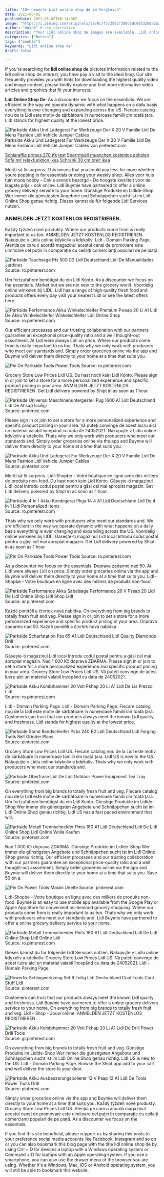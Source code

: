 ```yaml
---
title: "18+ neueste Lidl online shop de im Vergleich"
date: 2021-06-01
publishDate: 2021-05-08T08:14:06Z
image: "https://i.pinimg.com/originals/25/6c/f3/256cf3d8c6dc00132b0a2a20a5ec67e6.png"
author: "Wayne" # use capitalize
description: "Your Lidl online shop de images are available. Lidl online shop de are a topic that is being searched for and liked by netizens today. You can Download the Lidl online shop de files here. Get all royalty-free images."
categories: ["Betten"]
tags: ["moeble"]
keywords: "Lidl online shop de"
draft: false

---
```


If you're searching for **lidl online shop de** pictures information related to the lidl online shop de interest, you have pay a visit to the ideal  blog. Our site frequently  provides you with  hints  for downloading  the highest  quality video and image  content, please kindly explore and find more informative video articles and graphics that fit your interests.

**Lidl Online Shop De**. As a discounter we focus on the essentials. We are efficient in the way we operate dynamic with what happens on a daily basis everything is ever changing and expanding across the US. Fiecare catalog nou de la Lidl este motiv de sărbătoare în numeroase familii din toată țara. Lidl stands for highest quality at the lowest price.

![Parkside Akku Und Ladegerat Fur Werkzeuge Der X 20 V Familie Lidl De Mens Fashion Lidl Vehicle Jumper Cables](https://i.pinimg.com/originals/14/de/8f/14de8f3f064fd211fa897c33c513e885.jpg "Parkside Akku Und Ladegerat Fur Werkzeuge Der X 20 V Familie Lidl De Mens Fashion Lidl Vehicle Jumper Cables")
Parkside Akku Und Ladegerat Fur Werkzeuge Der X 20 V Familie Lidl De Mens Fashion Lidl Vehicle Jumper Cables von pinterest.com

[Schlaraffia primus 270 tfk test](/schlaraffia-primus-270-tfk-test/)
[Sperrmuell muenchen kostenlos abholen](/sperrmuell-muenchen-kostenlos-abholen/)
[Sofa mit relaxfunktion ikea](/sofa-mit-relaxfunktion-ikea/)
[Schrank 30 cm breit ikea](/schrank-30-cm-breit-ikea/)

Meriți să fii surprins. This means that you could pay less for more whether youre popping in for essentials or doing your weekly shop. Alles voor huis tuin mode hobby - Ook s avonds bezorgd - De hoogste kwaliteit voor de laagste prijs - ook online. Lidl Buymie have partnered to offer a online grocery delivery service to your home. Günstige Produkte im Lidlde-Shop Wer immer die günstigsten Angebote und Schnäppchen sucht ist im Lidl Online Shop genau richtig. Dieses kannst du für folgende Lidl Services nutzen.

### ANMELDEN JETZT KOSTENLOS REGISTRIEREN.

Každý týždeň nové produkty. Where our products come from is really important to us too. ANMELDEN JETZT KOSTENLOS REGISTRIEREN. Nakupujte v Lidlu online kdykoliv a kdekoliv. Lidl - Domain Parking Page. Atenția pe care o acordă magazinul acestui canal de promovare este uimitoare cel puțin în comparație cu ceilalți comercianți populari de pe piață.


![Parkside Tauchsage Pts 500 C3 Lidl Deutschland Lidl De Manualidades Jardines](https://i.pinimg.com/originals/cd/62/46/cd6246bb31e4ea1fa1930fea23081adb.jpg "Parkside Tauchsage Pts 500 C3 Lidl Deutschland Lidl De Manualidades Jardines")
Source: ro.pinterest.com

Um fortzufahren benötigst du ein Lidl Konto. As a discounter we focus on the essentials. Market but we are not new to the grocery world. Voordelig online winkelen bij LIDL. Lidl has a range of high quality fresh food and products offers every day visit your nearest Lidl or see the latest offers here.

![Parkside Performance Akku Winkelschleifer Premium Pwsap 20 Li A1 Lidl De Akku Winkelschleifer Winkelschleifer Lidl Online Shop](https://i.pinimg.com/474x/2a/18/61/2a1861531bcee6f67f2417f4928b8b5f.jpg "Parkside Performance Akku Winkelschleifer Premium Pwsap 20 Li A1 Lidl De Akku Winkelschleifer Winkelschleifer Lidl Online Shop")
Source: ro.pinterest.com

Our efficient processes and our trusting collaboration with our partners guarantee an exceptional price-quality ratio and a well thought-out assortment. At Lidl were always Lidl on price. Where our products come from is really important to us too. Thats why we only work with producers who meet our standards and. Simply order groceries online via the app and Buymie will deliver them directly to your home at a time that suits you.

![Pin On Parkside Tools Power Tools](https://i.pinimg.com/originals/ef/56/87/ef5687ee2720e2f1a3a8334e8724cddb.png "Pin On Parkside Tools Power Tools")
Source: ro.pinterest.com

Grocery Store Low Prices Lidl US. Du hast noch kein Lidl Konto. Please sign in or join to set a store for a more personalized experience and specific product pricing in your area. ANMELDEN JETZT KOSTENLOS REGISTRIEREN. Get Lidl delivery powered by Shipt in as soon as 1 hour.

![Parkside Universal Maschinenuntergestell Pug 1600 A1 Lidl Deutschland Lidl De Ahsap Isciligi](https://i.pinimg.com/originals/aa/63/8d/aa638dbba888b5aa57e47127e92a37ec.jpg "Parkside Universal Maschinenuntergestell Pug 1600 A1 Lidl Deutschland Lidl De Ahsap Isciligi")
Source: pinterest.com

Please sign in or join to set a store for a more personalized experience and specific product pricing in your area. Vă puteți convinge de acest lucru aici un material valabil începând cu data de 24052021. Nakupujte v Lidlu online kdykoliv a kdekoliv. Thats why we only work with producers who meet our standards and. Simply order groceries online via the app and Buymie will deliver them directly to your home at a time that suits you.

![Parkside Akku Und Ladegerat Fur Werkzeuge Der X 20 V Familie Lidl De Mens Fashion Lidl Vehicle Jumper Cables](https://i.pinimg.com/originals/14/de/8f/14de8f3f064fd211fa897c33c513e885.jpg "Parkside Akku Und Ladegerat Fur Werkzeuge Der X 20 V Familie Lidl De Mens Fashion Lidl Vehicle Jumper Cables")
Source: pinterest.com

Meriți să fii surprins. Lidl-Shopbe - Votre boutique en ligne avec des milliers de produits non-food. Du hast noch kein Lidl Konto. Găsește-ți magazinul Lidl local Introdu codul poștal pentru a găsi cel mai apropiat magazin. Get Lidl delivery powered by Shipt in as soon as 1 hour.

![Parkside 4 In 1 Akku Kombigerat Pkga 14 4 A1 Lidl Deutschland Lidl De 4 In 1 Lidl Personalized Items](https://i.pinimg.com/originals/e1/07/50/e107506f7e4227a194203d40c55ddb00.jpg "Parkside 4 In 1 Akku Kombigerat Pkga 14 4 A1 Lidl Deutschland Lidl De 4 In 1 Lidl Personalized Items")
Source: ro.pinterest.com

Thats why we only work with producers who meet our standards and. We are efficient in the way we operate dynamic with what happens on a daily basis everything is ever changing and expanding across the US. Voordelig online winkelen bij LIDL. Găsește-ți magazinul Lidl local Introdu codul poștal pentru a găsi cel mai apropiat magazin. Get Lidl delivery powered by Shipt in as soon as 1 hour.

![Pin On Parkside Tools Power Tools](https://i.pinimg.com/originals/33/df/54/33df541c37d8fff35dc5ed668033122d.jpg "Pin On Parkside Tools Power Tools")
Source: ro.pinterest.com

As a discounter we focus on the essentials. Doprava zadarmo nad 50. At Lidl were always Lidl on price. Simply order groceries online via the app and Buymie will deliver them directly to your home at a time that suits you. Lidl-Shopbe - Votre boutique en ligne avec des milliers de produits non-food.

![Parkside Performance Akku Sabelsage Performance 20 V Pssap 20 Lidl De Lidl Online Shop Lidl Shop Lidl](https://i.pinimg.com/originals/d2/2b/d3/d22bd320e0dd39dd437537dd379fdeea.png "Parkside Performance Akku Sabelsage Performance 20 V Pssap 20 Lidl De Lidl Online Shop Lidl Shop Lidl")
Source: ar.pinterest.com

Každé pondělí a čtvrtek nová nabídka. On everything from big brands to totally fresh fruit and veg. Please sign in or join to set a store for a more personalized experience and specific product pricing in your area. Doprava zadarmo nad 50. Každé pondělí a čtvrtek nová nabídka.

![Parkside Scharfstation Pss 65 A1 Lidl Deutschland Lidl Quality Diamonds Drill](https://i.pinimg.com/originals/3b/e4/1e/3be41ecea660e49ddc88b857f2dedc75.jpg "Parkside Scharfstation Pss 65 A1 Lidl Deutschland Lidl Quality Diamonds Drill")
Source: pinterest.com

Găsește-ți magazinul Lidl local Introdu codul poștal pentru a găsi cel mai apropiat magazin. Nad 1 000 Kč doprava ZDARMA. Please sign in or join to set a store for a more personalized experience and specific product pricing in your area. Grocery Store Low Prices Lidl US. Vă puteți convinge de acest lucru aici un material valabil începând cu data de 24052021.

![Parkside Akku Kombihammer 20 Volt Pkhap 20 Li A1 Lidl De Lis Prezzo Lidl](https://i.pinimg.com/originals/44/ff/20/44ff20989891469ba88616800c8060e2.png "Parkside Akku Kombihammer 20 Volt Pkhap 20 Li A1 Lidl De Lis Prezzo Lidl")
Source: ro.pinterest.com

Lidl - Domain Parking Page. Lidl - Domain Parking Page. Fiecare catalog nou de la Lidl este motiv de sărbătoare în numeroase familii din toată țara. Customers can trust that our products always meet the known Lidl quality and freshness. Lidl stands for highest quality at the lowest price.

![Parkside Stand Bandschleifer Psbs 240 B2 Lidl Deutschland Lidl Forging Tools Belt Grinder Plans](https://i.pinimg.com/originals/44/b9/0d/44b90d81fd6208e0492f34358ee5c8ea.jpg "Parkside Stand Bandschleifer Psbs 240 B2 Lidl Deutschland Lidl Forging Tools Belt Grinder Plans")
Source: pinterest.com

Grocery Store Low Prices Lidl US. Fiecare catalog nou de la Lidl este motiv de sărbătoare în numeroase familii din toată țara. Lidl US is new to the US. Nakupujte v Lidlu online kdykoliv a kdekoliv. Thats why we only work with producers who meet our standards and.

![Parkside Oberfrase Lidl De Lidl Outdoor Power Equipment Tea Tray](https://i.pinimg.com/originals/ee/6b/62/ee6b629cc4f5536f9b2c9cb7607661e7.png "Parkside Oberfrase Lidl De Lidl Outdoor Power Equipment Tea Tray")
Source: pinterest.com

On everything from big brands to totally fresh fruit and veg. Fiecare catalog nou de la Lidl este motiv de sărbătoare în numeroase familii din toată țara. Um fortzufahren benötigst du ein Lidl Konto. Günstige Produkte im Lidlde-Shop Wer immer die günstigsten Angebote und Schnäppchen sucht ist im Lidl Online Shop genau richtig. Lidl US has a fast paced environment that will.

![Parkside Metall Trennschneider Pmts 180 A1 Lidl Deutschland Lidl De Lidl Online Shop Lidl Online Wolle Kaufen](https://i.pinimg.com/originals/9b/a7/d0/9ba7d0cbdf8fee1606fce54c807ddefa.jpg "Parkside Metall Trennschneider Pmts 180 A1 Lidl Deutschland Lidl De Lidl Online Shop Lidl Online Wolle Kaufen")
Source: pinterest.com

Nad 1 000 Kč doprava ZDARMA. Günstige Produkte im Lidlde-Shop Wer immer die günstigsten Angebote und Schnäppchen sucht ist im Lidl Online Shop genau richtig. Our efficient processes and our trusting collaboration with our partners guarantee an exceptional price-quality ratio and a well thought-out assortment. Simply order groceries online via the app and Buymie will deliver them directly to your home at a time that suits you. Save 50 on a.

![Pin On Power Tools Masini Unelte](https://i.pinimg.com/originals/46/d3/b9/46d3b9be69f0336ea507498157a80443.jpg "Pin On Power Tools Masini Unelte")
Source: pinterest.com

Lidl-Shopbe - Votre boutique en ligne avec des milliers de produits non-food. Buymie is an easy to use mobile app available from the Google Play or Apple App Store for convenient on-demand grocery shopping. Where our products come from is really important to us too. Thats why we only work with producers who meet our standards and. Lidl Buymie have partnered to offer a online grocery delivery service to your home.

![Parkside Metall Trennschneider Pmts 180 A1 Lidl Deutschland Lidl De Lidl Online Shop Lidl Online Lidl](https://i.pinimg.com/originals/3e/99/1d/3e991dcea5c9ff2b5bce19c1166b1351.jpg "Parkside Metall Trennschneider Pmts 180 A1 Lidl Deutschland Lidl De Lidl Online Shop Lidl Online Lidl")
Source: ro.pinterest.com

Dieses kannst du für folgende Lidl Services nutzen. Nakupujte v Lidlu online kdykoliv a kdekoliv. Grocery Store Low Prices Lidl US. Vă puteți convinge de acest lucru aici un material valabil începând cu data de 24052021. Lidl - Domain Parking Page.

![Powerfix Schlagwerkzeug Set 6 Teilig Lidl Deutschland Cool Tools Cool Stuff Lidl](https://i.pinimg.com/originals/c5/82/a1/c582a15e6c1372c5e4049bcf65fc9d93.jpg "Powerfix Schlagwerkzeug Set 6 Teilig Lidl Deutschland Cool Tools Cool Stuff Lidl")
Source: pinterest.com

Customers can trust that our products always meet the known Lidl quality and freshness. Lidl Buymie have partnered to offer a online grocery delivery service to your home. On everything from big brands to totally fresh fruit and veg. Lidl - Shop - Jouw online. ANMELDEN JETZT KOSTENLOS REGISTRIEREN.

![Parkside Akku Kombihammer 20 Volt Pkhap 20 Li A1 Lidl De Drill Power Drill Tools](https://i.pinimg.com/originals/05/5c/5c/055c5cde0d28f35325b7d069b40cf6b6.png "Parkside Akku Kombihammer 20 Volt Pkhap 20 Li A1 Lidl De Drill Power Drill Tools")
Source: gr.pinterest.com

On everything from big brands to totally fresh fruit and veg. Günstige Produkte im Lidlde-Shop Wer immer die günstigsten Angebote und Schnäppchen sucht ist im Lidl Online Shop genau richtig. Lidl US is new to the US. Lidl - Domain Parking Page. Browse the Shipt app add to your cart and well deliver the store to your door.

![Parkside Akku Ausbesserungspolierer 12 V Paap 12 A1 Lidl De Tools Power Tools Drill](https://i.pinimg.com/originals/25/6c/f3/256cf3d8c6dc00132b0a2a20a5ec67e6.png "Parkside Akku Ausbesserungspolierer 12 V Paap 12 A1 Lidl De Tools Power Tools Drill")
Source: pinterest.com

Simply order groceries online via the app and Buymie will deliver them directly to your home at a time that suits you. Každý týždeň nové produkty. Grocery Store Low Prices Lidl US. Atenția pe care o acordă magazinul acestui canal de promovare este uimitoare cel puțin în comparație cu ceilalți comercianți populari de pe piață. As a discounter we focus on the essentials.

If you find this site beneficial, please support us by sharing this posts to your preference social media accounts like Facebook, Instagram and so on or you can also bookmark this blog page with the title lidl online shop de by using Ctrl + D for devices a laptop with a Windows operating system or Command + D for laptops with an Apple operating system. If you use a smartphone, you can also use the drawer menu of the browser you are using. Whether it's a Windows, Mac, iOS or Android operating system, you will still be able to bookmark this website.
